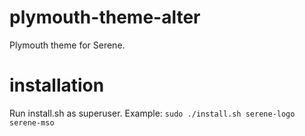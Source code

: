 # plymouth-theme-alter
Plymouth theme for Serene.

# installation
Run install.sh as superuser.
Example: `sudo ./install.sh serene-logo serene-mso`
